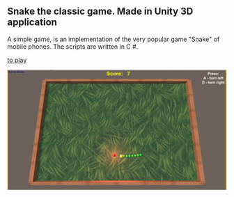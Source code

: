 ## Snake the classic game. Made in Unity 3D application
A simple game, is an implementation of the very popular game "Snake" of mobile phones.
The scripts are written in C #.

[to play](https://lytves.github.io/snake/)

![Snake game](https://github.com/lytves/snake/raw/master/Assets/Textures/snakeUnity.jpg "Snake game")
